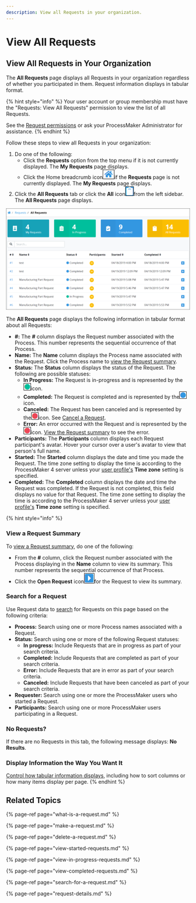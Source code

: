 ```yaml
---
description: View all Requests in your organization.
---
```


# View All Requests

## View All Requests in Your Organization

The **All Requests** page displays all Requests in your organization regardless of whether you participated in them. Request information displays in tabular format.

{% hint style="info" %}
Your user account or group membership must have the "Requests: View All Requests" permission to view the list of all Requests.

See the [Request permissions](../../processmaker-administration/permission-descriptions-for-users-and-groups.md#requests) or ask your ProcessMaker Administrator for assistance.
{% endhint %}

Follow these steps to view all Requests in your organization:

1. Do one of the following:
   * Click the **Requests** option from the top menu if it is not currently displayed. The **My Requests** page displays.
   * Click the Home breadcrumb icon![](../../.gitbook/assets/home-breadcrumb-icon.png)if the **Requests** page is not currently displayed. The **My Requests** page displays.
2. Click the **All Requests** tab or click the **All** icon![](../../.gitbook/assets/all-icon-request.png)from the left sidebar. The **All Requests** page displays.

![&quot;All Requests&quot; page displays all Requests in your organization](../../.gitbook/assets/canceled-request-in-all-requests-tab-requests.png)

The **All Requests** page displays the following information in tabular format about all Requests:

* **\#:** The **\#** column displays the Request number associated with the Process. This number represents the sequential occurrence of that Process.
* **Name:** The **Name** column displays the Process name associated with the Request. Click the Process name to [view the Request summary](request-details.md).
* **Status:** The **Status** column displays the status of the Request. The following are possible statuses:
  * **In Progress:** The Request is in-progress and is represented by the![](../../.gitbook/assets/in-progress-status-icon-requests.png)icon.
  * **Completed:** The Request is completed and is represented by the![](../../.gitbook/assets/completed-status-icon-requests.png)icon.
  * **Canceled:** The Request has been canceled and is represented by the![](../../.gitbook/assets/error-status-icon-requests.png)icon. See [Cancel a Request](delete-a-request.md).
  * **Error:** An error occurred with the Request and is represented by the![](../../.gitbook/assets/error-status-icon-requests.png)icon. [View the Request summary](request-details.md#error-information-for-a-request) to see the error.
* **Participants:** The **Participants** column displays each Request participant's avatar. Hover your cursor over a user's avatar to view that person's full name.
* **Started:** The **Started** column displays the date and time you made the Request. The time zone setting to display the time is according to the ProcessMaker 4 server unless your [user profile's](../profile-settings.md#change-your-profile-settings) **Time zone** setting is specified.
* **Completed:** The **Completed** column displays the date and time the Request was completed. If the Request is not completed, this field displays no value for that Request. The time zone setting to display the time is according to the ProcessMaker 4 server unless your [user profile's](../profile-settings.md#change-your-profile-settings) **Time zone** setting is specified.

{% hint style="info" %}
### View a Request Summary

To [view a Request summary](request-details.md), do one of the following:

* From the **\#** column, click the Request number associated with the Process displaying in the **Name** column to view its summary. This number represents the sequential occurrence of that Process.
* Click the **Open Request** icon![](../../.gitbook/assets/open-request-icon-requests.png)for the Request to view its summary.

### Search for a Request

Use Request data to [search](search-for-a-request.md) for Requests on this page based on the following criteria:

* **Process:** Search using one or more Process names associated with a Request.
* **Status:** Search using one or more of the following Request statuses:
  * **In progress:** Include Requests that are in progress as part of your search criteria.
  * **Completed:** Include Requests that are completed as part of your search criteria.
  * **Error:** Include Requests that are in error as part of your search criteria.
  * **Canceled:** Include Requests that have been canceled as part of your search criteria.
* **Requester:** Search using one or more the ProcessMaker users who started a Request.
* **Participants:** Search using one or more ProcessMaker users participating in a Request.

### No Requests?

If there are no Requests in this tab, the following message displays: **No Results**.

### Display Information the Way You Want It

[Control how tabular information displays](../control-how-requests-display-in-a-tab.md), including how to sort columns or how many items display per page.
{% endhint %}

## Related Topics

{% page-ref page="what-is-a-request.md" %}

{% page-ref page="make-a-request.md" %}

{% page-ref page="delete-a-request.md" %}

{% page-ref page="view-started-requests.md" %}

{% page-ref page="view-in-progress-requests.md" %}

{% page-ref page="view-completed-requests.md" %}

{% page-ref page="search-for-a-request.md" %}

{% page-ref page="request-details.md" %}

